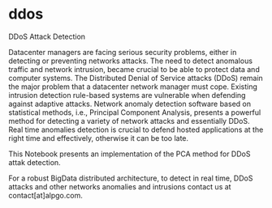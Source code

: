 # ddos
DDoS Attack Detection

Datacenter managers are facing serious security problems, either in detecting or preventing networks attacks. The need to detect anomalous traffic and network intrusion, became crucial to be able to protect data and computer systems. The Distributed Denial of Service attacks (DDoS) remain the major problem that a datacenter network manager must cope. Existing intrusion detection rule-based systems are vulnerable when defending against adaptive attacks. Network anomaly
detection software based on statistical methods, i.e., Principal Component Analysis, presents a powerful method for detecting
a variety of network attacks and essentially DDoS. Real time anomalies detection is crucial to defend hosted applications at the right time and effectively, otherwise it can be too late.

This Notebook presents an implementation of the PCA method for DDoS attak detection.

For a robust BigData distributed architecture, to detect in real time, DDoS attacks and other networks
anomalies and intrusions contact us at contact[at]alpgo.com.
